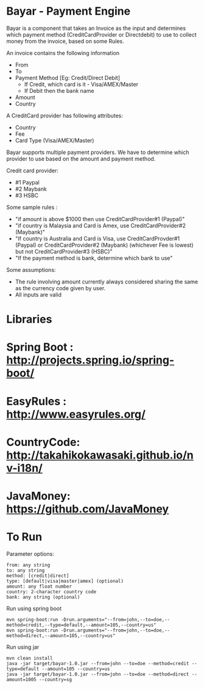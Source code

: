 Bayar - Payment Engine
======================

Bayar is a component that takes an Invoice as the input and determines which payment method (CreditCardProvider or Directdebit) to use to collect money from the invoice, based on some Rules.

An invoice contains the following information
- From
- To
- Payment Method [Eg: Credit/Direct Debit]
   - If Credit, which card is it - Visa/AMEX/Master
   - If Debit then the bank name
- Amount
- Country

A CreditCard provider has following attributes:
- Country
- Fee
- Card Type (Visa/AMEX/Master)


Bayar supports multiple payment providers. We have to determine which provider to use based on the amount and payment method.

Credit card provider:
- #1 Paypal
- #2 Maybank
- #3 HSBC

Some sample rules :
- "if amount is above $1000 then use CreditCardProvider#1 (Paypal)"
- "if country is Malaysia and Card is Amex, use CreditCardProvider#2 (Maybank)"
- "If country is Australia and Card is Visa, use CreditCardProvder#1 (Paypal) or CreditCardProvider#2 (Maybank) (whichever Fee is lowest) but not CreditCardProvider#3 (HSBC)"
- "If the payment method is bank, determine which bank to use"

Some assumptions:
- The rule involving amount currently always considered sharing the same as the currency code given by user.
- All inputs are valid

Libraries
=========

# Spring Boot : http://projects.spring.io/spring-boot/
# EasyRules : http://www.easyrules.org/
# CountryCode: http://takahikokawasaki.github.io/nv-i18n/
# JavaMoney: https://github.com/JavaMoney

To Run
=======

Parameter options:

```
from: any string
to: any string
method: [credit|direct]
type: [default|visa|master|amex] (optional)
amount: any float number
country: 2-character country code
bank: any string (optional)
```

Run using spring boot

```
mvn spring-boot:run -Drun.arguments="--from=john,--to=doe,--method=credit,--type=default,--amount=105,--country=us"
mvn spring-boot:run -Drun.arguments="--from=john,--to=doe,--method=direct,--amount=105,--country=us"
```

Run using jar

```
mvn clean install
java -jar target/bayar-1.0.jar --from=john --to=doe --method=credit --type=default --amount=105 --country=us
java -jar target/bayar-1.0.jar --from=john --to=doe --method=direct --amount=1005 --country=sg
```

